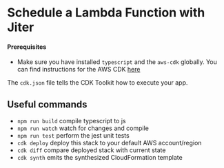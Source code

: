 # Schedule a Lambda Function with Jiter

#### Prerequisites

- Make sure you have installed `typescript` and the `aws-cdk` globally. You can find instructions for the AWS CDK [here](https://docs.aws.amazon.com/cdk/v2/guide/getting_started.html)

The `cdk.json` file tells the CDK Toolkit how to execute your app.

## Useful commands

- `npm run build` compile typescript to js
- `npm run watch` watch for changes and compile
- `npm run test` perform the jest unit tests
- `cdk deploy` deploy this stack to your default AWS account/region
- `cdk diff` compare deployed stack with current state
- `cdk synth` emits the synthesized CloudFormation template
